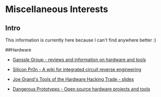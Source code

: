 # Miscellaneous Interests

## Intro

This information is currently here because I can't find anywhere better :)

##Hardware

* [Ganssle Group - reviews and information on hardware and tools](http://www.ganssle.com/)

* [Silicon Pr0n - A wiki for integrated circuit reverse engineering](https://siliconpr0n.org/)

* [Joe Grand's Tools of the Hardware Hacking Trade - slides](http://www.grandideastudio.com/wp-content/uploads/tools_of_the_hardware_hacking_trade_slides.pdf)

* [Dangerous Prototypes - Open source hardware projects and tools](http://dangerousprototypes.com/blog/)
